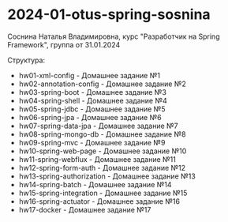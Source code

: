 # 2024-01-otus-spring-sosnina
Соснина Наталья Владимировна, 
курс "Разработчик на Spring Framework", 
группа от 31.01.2024

Структура:
- hw01-xml-config - Домашнее задание №1
- hw02-annotation-config - Домашнее задание №2
- hw03-spring-boot - Домашнее задание №3
- hw04-spring-shell - Домашнее задание №4
- hw05-spring-jdbc - Домашнее задание №5
- hw06-spring-jpa - Домашнее задание №6
- hw07-spring-data-jpa - Домашнее задание №7
- hw08-spring-mongo-db - Домашнее задание №8
- hw09-spring-mvc - Домашнее задание №9
- hw10-spring-web-page - Домашнее задание №10
- hw11-spring-webflux - Домашнее задание №11
- hw12-spring-form-auth - Домашнее задание №12
- hw13-spring-authorization - Домашнее задание №13
- hw14-spring-batch - Домашнее задание №14
- hw15-spring-integration - Домашнее задание №15
- hw16-spring-actuator - Домашнее задание №16
- hw17-docker - Домашнее задание №17
